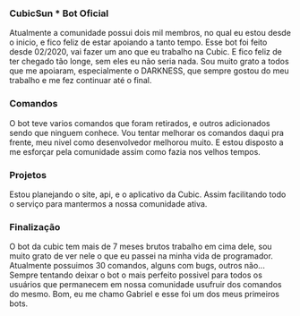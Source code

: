 ### CubicSun * Bot Oficial

Atualmente a comunidade possui dois mil membros, no qual eu estou desde o inicio, e fico feliz de estar apoiando a tanto tempo. Esse bot foi feito desde 02/2020, vai fazer um ano que eu trabalho na Cubic. E fico feliz de ter chegado tão longe, sem eles eu não seria nada. Sou muito grato a todos que me apoiaram, especialmente o DARKNESS, que sempre gostou do meu trabalho e me fez continuar até o final.

### Comandos

O bot teve varios comandos que foram retirados, e outros adicionados sendo que ninguem conhece. Vou tentar melhorar os comandos daqui pra frente, meu nivel como desenvolvedor melhorou muito. E estou disposto a me esforçar pela comunidade assim como fazia nos velhos tempos.

### Projetos

Estou planejando o site, api, e o aplicativo da Cubic. Assim facilitando todo o serviço para mantermos a nossa comunidade ativa.

### Finalização

O bot da cubic tem mais de 7 meses brutos trabalho em cima dele, sou muito grato de ver nele o que eu passei na minha vida de programador. Atualmente possuimos 30 comandos, alguns com bugs, outros não... Sempre tentando deixar o bot o mais perfeito possivel para todos os usuários que permanecem em nossa comunidade usufruir dos comandos do mesmo. Bom, eu me chamo Gabriel e esse foi um dos meus primeiros bots.